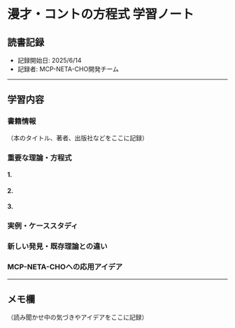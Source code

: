 # 漫才・コントの方程式 学習ノート

## 読書記録
- 記録開始日: 2025/6/14
- 記録者: MCP-NETA-CHO開発チーム

---

## 学習内容

### 書籍情報
（本のタイトル、著者、出版社などをここに記録）

### 重要な理論・方程式

#### 1. 

#### 2. 

#### 3. 

### 実例・ケーススタディ

### 新しい発見・既存理論との違い

### MCP-NETA-CHOへの応用アイデア

---

## メモ欄
（読み聞かせ中の気づきやアイデアをここに記録）